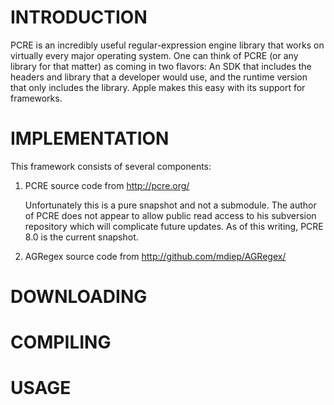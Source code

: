 # INTRODUCTION

PCRE is an incredibly useful regular-expression engine library that works on
virtually every major operating system.  One can think of PCRE (or any library
for that matter) as coming in two flavors:  An SDK that includes the headers
and library that a developer would use, and the runtime version that only
includes the library.  Apple makes this easy with its support for frameworks.

# IMPLEMENTATION

This framework consists of several components:

1.  PCRE source code from http://pcre.org/

    Unfortunately this is a pure snapshot and not a submodule.  The author of
    PCRE does not appear to allow public read access to his subversion
    repository which will complicate future updates.  As of this writing,
    PCRE 8.0 is the current snapshot.

2.  AGRegex source code from http://github.com/mdiep/AGRegex/

# DOWNLOADING

# COMPILING

# USAGE
